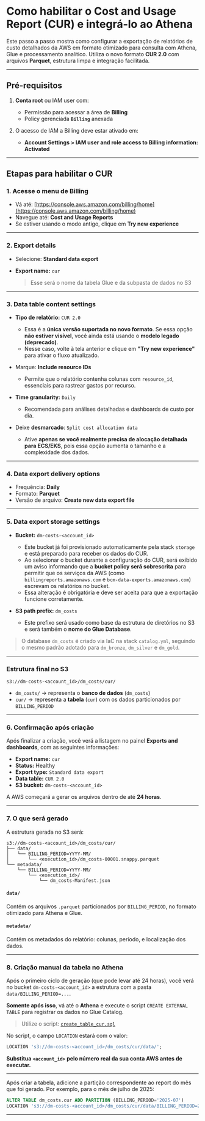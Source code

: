 # Como habilitar o Cost and Usage Report (CUR) e integrá-lo ao Athena

Este passo a passo mostra como configurar a exportação de relatórios de custo detalhados da AWS em formato otimizado para consulta com Athena, Glue e processamento analítico. Utiliza o novo formato **CUR 2.0** com arquivos **Parquet**, estrutura limpa e integração facilitada.

---

## Pré-requisitos

1. **Conta root** ou IAM user com:

    * Permissão para acessar a área de **Billing**
    * Policy gerenciada **`Billing`** anexada

2. O acesso de IAM a Billing deve estar ativado em:

    * **Account Settings > IAM user and role access to Billing information: Activated**

---

## Etapas para habilitar o CUR

### 1. Acesse o menu de Billing

* Vá até: [https://console.aws.amazon.com/billing/home](https://console.aws.amazon.com/billing/home)
* Navegue até: **Cost and Usage Reports**
* Se estiver usando o modo antigo, clique em **Try new experience**

---

### 2. Export details

* Selecione: **Standard data export**
* **Export name:** `cur`

  > Esse será o nome da tabela Glue e da subpasta de dados no S3

---

### 3. Data table content settings

* **Tipo de relatório:** `CUR 2.0`
  * Essa é a **única versão suportada no novo formato**. Se essa opção **não estiver visível**, você ainda está usando o **modelo legado (deprecado)**.
  * Nesse caso, volte à tela anterior e clique em **"Try new experience"** para ativar o fluxo atualizado.

* Marque: **Include resource IDs**
  * Permite que o relatório contenha colunas com `resource_id`, essenciais para rastrear gastos por recurso.

* **Time granularity:** `Daily`
  * Recomendada para análises detalhadas e dashboards de custo por dia.

* Deixe **desmarcado**: `Split cost allocation data`
  * Ative **apenas se você realmente precisa de alocação detalhada para ECS/EKS**, pois essa opção aumenta o tamanho e a complexidade dos dados.

---

### 4. Data export delivery options

* Frequência: **Daily**
* Formato: **Parquet**
* Versão de arquivo: **Create new data export file**

---

### 5. Data export storage settings

* **Bucket:** `dm-costs-<account_id>`
  * Este bucket já foi provisionado automaticamente pela stack `storage` e está preparado para receber os dados do CUR.
  * Ao selecionar o bucket durante a configuração do CUR, será exibido um aviso informando que a **bucket policy será sobrescrita** para permitir que os serviços da AWS (como `billingreports.amazonaws.com` e `bcm-data-exports.amazonaws.com`) escrevam os relatórios no bucket.
  * Essa alteração é obrigatória e deve ser aceita para que a exportação funcione corretamente.

* **S3 path prefix:** `dm_costs`
  * Este prefixo será usado como base da estrutura de diretórios no S3 e será também o **nome do Glue Database**.

> O database `dm_costs` é criado via IaC na stack `catalog.yml`, seguindo o mesmo padrão adotado para `dm_bronze`, `dm_silver` e `dm_gold`.

---

### Estrutura final no S3

```
s3://dm-costs-<account_id>/dm_costs/cur/
```

* `dm_costs/` → representa o **banco de dados** (`dm_costs`)
* `cur/` → representa a **tabela** (`cur`) com os dados particionados por `BILLING_PERIOD`

---

### 6. Confirmação após criação

Após finalizar a criação, você verá a listagem no painel **Exports and dashboards**, com as seguintes informações:

* **Export name:** `cur`
* **Status:** Healthy
* **Export type:** `Standard data export`
* **Data table:** `CUR 2.0`
* **S3 bucket:** `dm-costs-<account_id>`

A AWS começará a gerar os arquivos dentro de até **24 horas**.

---

### 7. O que será gerado

A estrutura gerada no S3 será:

```
s3://dm-costs-<account_id>/dm_costs/cur/
├── data/
│   └── BILLING_PERIOD=YYYY-MM/
│       └── <execution_id>/dm_costs-00001.snappy.parquet
└── metadata/
    └── BILLING_PERIOD=YYYY-MM/
        └── <execution_id>/
            └── dm_costs-Manifest.json
```

#### **`data/`**

Contém os arquivos `.parquet` particionados por `BILLING_PERIOD`, no formato otimizado para Athena e Glue.

#### **`metadata/`**

Contém os metadados do relatório: colunas, período, e localização dos dados.

---

### 8. Criação manual da tabela no Athena

Após o primeiro ciclo de geração (que pode levar até 24 horas), você verá no bucket `dm-costs-<account_id>` a estrutura com a pasta `data/BILLING_PERIOD=...`.

**Somente após isso**, vá até o **Athena** e execute o script `CREATE EXTERNAL TABLE` para registrar os dados no Glue Catalog.

> Utilize o script: [`create_table_cur.sql`](../catalog/scripts/create_table_cur.sql)

No script, o campo `LOCATION` estará com o valor:

```sql
LOCATION 's3://dm-costs-<account_id>/dm_costs/cur/data/';
```

**Substitua `<account_id>` pelo número real da sua conta AWS antes de executar.**

---

Após criar a tabela, adicione a partição correspondente ao report do mês que foi gerado. Por exemplo, para o mês de julho de 2025:

```sql
ALTER TABLE dm_costs.cur ADD PARTITION (BILLING_PERIOD='2025-07')
LOCATION 's3://dm-costs-<account_id>/dm_costs/cur/data/BILLING_PERIOD=2025-07/';
```

---
